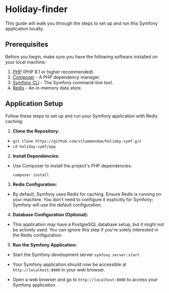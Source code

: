 # Holiday-finder

This guide will walk you through the steps to set up and run this Symfony application locally.

## Prerequisites

Before you begin, make sure you have the following software installed on your local machine:

1. [PHP](https://www.php.net/downloads.php) (PHP 8.1 or higher recommended)
2. [Composer](https://getcomposer.org/download/) - A PHP dependency manager.
3. [Symfony CLI](https://symfony.com/download) - The Symfony command-line tool.
4. [Redis](https://redis.io/download) - An in-memory data store.


## Application Setup

Follow these steps to set up and run your Symfony application with Redis caching:

1.  **Clone the Repository:**
    
-  `git clone https://github.com/vitaemendum/holiday-symf.git`
-   `cd holiday-symf/app` 
    
2. **Install Dependencies:**
    
- Use Composer to install the project's PHP dependencies:
    
    `composer install` 
    
3.   **Redis Configuration:**
    
   - By default, Symfony uses Redis for caching. Ensure Redis is running on your machine. You don't need to configure it explicitly for Symfony; Symfony will use the default configuration.
    
4.   **Database Configuration (Optional):**
    
   - This application may have a PostgreSQL database setup, but it might not be actively used. You can ignore this step if you're solely interested in the Redis configuration.
    
5.   **Run the Symfony Application:**
    
   - Start the Symfony development server
    	`symfony server:start` 
    
   - Your Symfony application should now be accessible at `http://localhost:8000` in your web browser.

    
  - Open a web browser and go to `http://localhost:8000` to access your Symfony application.
